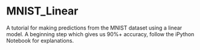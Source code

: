 # MNIST_Linear
A tutorial for making predictions from the MNIST dataset using a linear model.
A beginning step which gives us 90%+ accuracy, follow the iPython Notebook for explanations.
